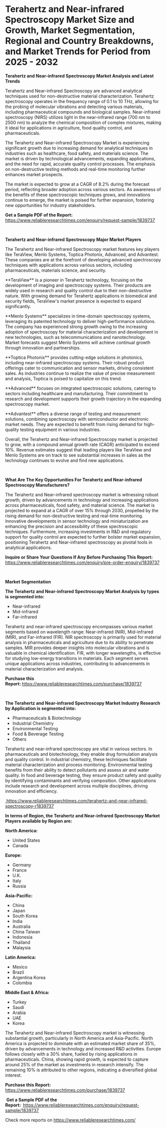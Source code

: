 <p><h1>Terahertz and Near-infrared Spectroscopy Market Size and Growth, Market Segmentation, Regional and Country Breakdowns, and Market Trends for Period from 2025 -  2032</h1></p><p><strong>Terahertz and Near-infrared Spectroscopy Market Analysis and Latest Trends</strong></p>
<p><p>Terahertz and Near-infrared Spectroscopy are advanced analytical techniques used for non-destructive material characterization. Terahertz spectroscopy operates in the frequency range of 0.1 to 10 THz, allowing for the probing of molecular vibrations and detecting various materials, including pharmaceutical compounds and biological samples. Near-infrared spectroscopy (NIRS) utilizes light in the near-infrared range (700 nm to 2500 nm) to analyze the chemical composition of complex mixtures, making it ideal for applications in agriculture, food quality control, and pharmaceuticals.</p><p>The Terahertz and Near-infrared Spectroscopy Market is experiencing significant growth due to increasing demand for analytical techniques in industries such as healthcare, food safety, and materials science. The market is driven by technological advancements, expanding applications, and the need for rapid, accurate quality control processes. The emphasis on non-destructive testing methods and real-time monitoring further enhances market prospects.</p><p>The market is expected to grow at a CAGR of 8.2% during the forecast period, reflecting broader adoption across various sectors. As awareness of the benefits of these spectroscopic techniques grows, and innovations continue to emerge, the market is poised for further expansion, fostering new opportunities for industry stakeholders.</p></p>
<p><strong>Get a Sample PDF of the Report:&nbsp;</strong> <a href="https://www.reliableresearchtimes.com/enquiry/request-sample/1839737?utm_campaign=2396&utm_medium=2&utm_source=Github&utm_content=ia&utm_term=28022025&utm_id=terahertz-and-near-infrared-spectroscopy">https://www.reliableresearchtimes.com/enquiry/request-sample/1839737</a></p>
<p>&nbsp;</p>
<p><strong>Terahertz and Near-infrared Spectroscopy Major Market Players</strong></p>
<p><p>The Terahertz and Near-infrared Spectroscopy market features key players like TeraView, Menlo Systems, Toptica Photonix, Advanced, and Advantest. These companies are at the forefront of developing advanced spectroscopy techniques with applications across various sectors, including pharmaceuticals, materials science, and security.</p><p>**TeraView** is a pioneer in Terahertz technology, focusing on the development of imaging and spectroscopy systems. Their products are widely used in research and quality control due to their non-destructive nature. With growing demand for Terahertz applications in biomedical and security fields, TeraView's market presence is expected to expand significantly.</p><p>**Menlo Systems** specializes in time-domain spectroscopy systems, leveraging its patented technology to deliver high-performance solutions. The company has experienced strong growth owing to the increasing adoption of spectroscopy for material characterization and development in new technologies, such as telecommunications and nanotechnology. Market forecasts suggest Menlo Systems will achieve continual growth through innovation and partnerships.</p><p>**Toptica Photonix** provides cutting-edge solutions in photonics, including near-infrared spectroscopy systems. Their robust product offerings cater to communication and sensor markets, driving consistent sales. As industries continue to realize the value of precise measurement and analysis, Toptica is poised to capitalize on this trend.</p><p>**Advanced** focuses on integrated spectroscopic solutions, catering to sectors including healthcare and manufacturing. Their commitment to research and development supports their growth trajectory in the expanding spectroscopy market.</p><p>**Advantest** offers a diverse range of testing and measurement solutions, combining spectroscopy with semiconductor and electronic market needs. They are expected to benefit from rising demand for high-quality testing equipment in various industries.</p><p>Overall, the Terahertz and Near-infrared Spectroscopy market is projected to grow, with a compound annual growth rate (CAGR) anticipated to exceed 10%. Revenue estimates suggest that leading players like TeraView and Menlo Systems are on track to see substantial increases in sales as the technology continues to evolve and find new applications.</p></p>
<p>&nbsp;</p>
<p><strong>What Are The Key Opportunities For Terahertz and Near-infrared Spectroscopy Manufacturers?</strong></p>
<p><p>The Terahertz and Near-infrared spectroscopy market is witnessing robust growth, driven by advancements in technology and increasing applications across pharmaceuticals, food safety, and material science. The market is projected to expand at a CAGR of over 15% through 2030, propelled by the rising demand for non-destructive testing and real-time monitoring. Innovative developments in sensor technology and miniaturization are enhancing the precision and accessibility of these spectroscopic techniques. Furthermore, increasing investments in R&D and regulatory support for quality control are expected to further bolster market expansion, positioning Terahertz and Near-infrared spectroscopy as pivotal tools in analytical applications.</p></p>
<p><strong>Inquire or Share Your Questions If Any Before Purchasing This Report:</strong> <a href="https://www.reliableresearchtimes.com/enquiry/pre-order-enquiry/1839737?utm_campaign=2396&utm_medium=2&utm_source=Github&utm_content=ia&utm_term=28022025&utm_id=terahertz-and-near-infrared-spectroscopy">https://www.reliableresearchtimes.com/enquiry/pre-order-enquiry/1839737</a></p>
<p>&nbsp;</p>
<p><strong>Market Segmentation</strong></p>
<p><strong>The Terahertz and Near-infrared Spectroscopy Market Analysis by types is segmented into:</strong></p>
<p><ul><li>Near-infrared</li><li>Mid-infrared</li><li>Far-infrared</li></ul></p>
<p><p>Terahertz and near-infrared spectroscopy encompasses various market segments based on wavelength range: Near-infrared (NIR), Mid-infrared (MIR), and Far-infrared (FIR). NIR spectroscopy is primarily used for material analysis in pharmaceuticals and agriculture due to its ability to penetrate samples. MIR provides deeper insights into molecular vibrations and is valuable in chemical identification. FIR, with longer wavelengths, is effective for studying low-energy transitions in materials. Each segment serves unique applications across industries, contributing to advancements in material characterization and analysis.</p></p>
<p><strong>Purchase this Report:&nbsp;</strong><a href="https://www.reliableresearchtimes.com/purchase/1839737?utm_campaign=2396&utm_medium=2&utm_source=Github&utm_content=ia&utm_term=28022025&utm_id=terahertz-and-near-infrared-spectroscopy">https://www.reliableresearchtimes.com/purchase/1839737</a></p>
<p>&nbsp;</p>
<p><strong>The Terahertz and Near-infrared Spectroscopy Market Industry Research by Application is segmented into:</strong></p>
<p><ul><li>Pharmaceuticals & Biotechnology</li><li>Industrial Chemistry</li><li>Environmental Testing</li><li>Food & Beverage Testing</li><li>Others</li></ul></p>
<p><p>Terahertz and near-infrared spectroscopy are vital in various sectors. In pharmaceuticals and biotechnology, they enable drug formulation analysis and quality control. In industrial chemistry, these techniques facilitate material characterization and process monitoring. Environmental testing benefits from their ability to detect pollutants and assess air and water quality. In food and beverage testing, they ensure product safety and quality by identifying contaminants and verifying composition. Other applications include research and development across multiple disciplines, driving innovation and efficiency.</p></p>
<p><a href="https://www.reliableresearchtimes.com/terahertz-and-near-infrared-spectroscopy-r1839737?utm_campaign=2396&utm_medium=2&utm_source=Github&utm_content=ia&utm_term=28022025&utm_id=terahertz-and-near-infrared-spectroscopy">&nbsp;https://www.reliableresearchtimes.com/terahertz-and-near-infrared-spectroscopy-r1839737</a></p>
<p><strong>In terms of Region, the Terahertz and Near-infrared Spectroscopy Market Players available by Region are:</strong></p>
<p>
    <p> <strong> North America: </strong>
        <ul>
            <li>United States</li>
            <li>Canada</li>
        </ul>
        </p> 
    <p> <strong> Europe: </strong>
        <ul>
            <li>Germany</li>
            <li>France</li>
            <li>U.K.</li>
            <li>Italy</li>
            <li>Russia</li>
        </ul>
        </p> 
    <p> <strong> Asia-Pacific: </strong>
        <ul>
            <li>China</li>
            <li>Japan</li>
            <li>South Korea</li>
            <li>India</li>
            <li>Australia</li>
            <li>China Taiwan</li>
            <li>Indonesia</li>
            <li>Thailand</li>
            <li>Malaysia</li>
        </ul>
        </p> 
    <p> <strong> Latin America: </strong>
        <ul>
            <li>Mexico</li>
            <li>Brazil</li>
            <li>Argentina Korea</li>
            <li>Colombia</li>
        </ul>
        </p> 
    <p> <strong> Middle East & Africa: </strong>
        <ul>
            <li>Turkey</li>
            <li>Saudi</li>
            <li>Arabia</li>
            <li>UAE</li>
            <li>Korea</li>
        </ul>
    </p>
    </p>
<p><p>The Terahertz and Near-infrared Spectroscopy market is witnessing substantial growth, particularly in North America and Asia-Pacific. North America is projected to dominate with an estimated market share of 35%, driven by advancements in technology and increased R&D activities. Europe follows closely with a 30% share, fueled by rising applications in pharmaceuticals. China, showing rapid growth, is expected to capture around 25% of the market as investments in research intensify. The remaining 10% is attributed to other regions, indicating a diversified global interest.</p></p>
<p><strong>Purchase this Report: </strong><a href="https://www.reliableresearchtimes.com/purchase/1839737?utm_campaign=2396&utm_medium=2&utm_source=Github&utm_content=ia&utm_term=28022025&utm_id=terahertz-and-near-infrared-spectroscopy">https://www.reliableresearchtimes.com/purchase/1839737</a></p>
<p>&nbsp;<strong>Get a Sample PDF of the Report:&nbsp;&nbsp;</strong><a href="https://www.reliableresearchtimes.com/enquiry/request-sample/1839737?utm_campaign=2396&utm_medium=2&utm_source=Github&utm_content=ia&utm_term=28022025&utm_id=terahertz-and-near-infrared-spectroscopy">https://www.reliableresearchtimes.com/enquiry/request-sample/1839737</a></p>
<p><strong></strong></p>
<p>Check more reports on <a href="https://www.reliableresearchtimes.com/?utm_campaign=2396&utm_medium=2&utm_source=Github&utm_content=ia&utm_term=28022025&utm_id=terahertz-and-near-infrared-spectroscopy">https://www.reliableresearchtimes.com/</a></p>